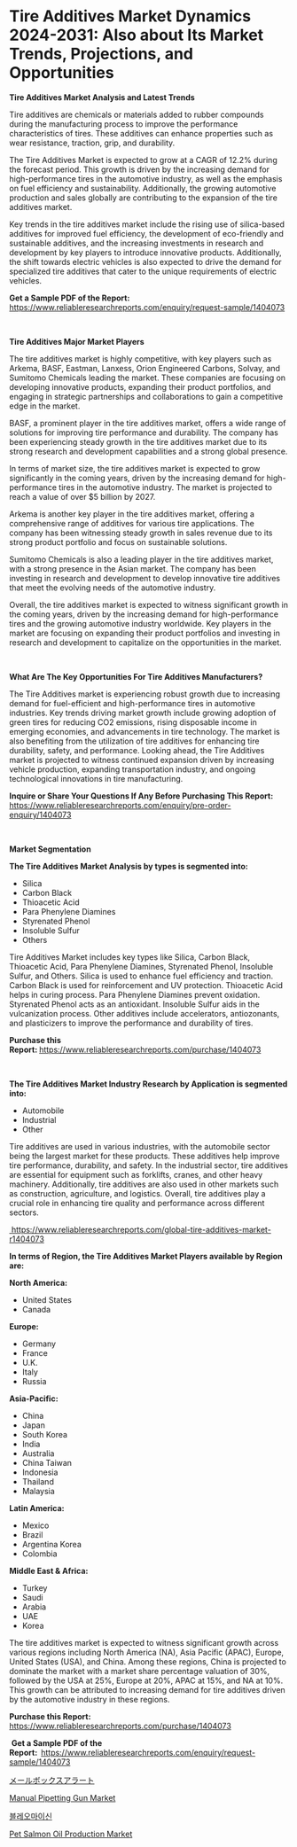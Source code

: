 <p><h1>Tire Additives Market Dynamics 2024-2031: Also about Its Market Trends, Projections, and Opportunities</h1></p><p><strong>Tire Additives Market Analysis and Latest Trends</strong></p>
<p><p>Tire additives are chemicals or materials added to rubber compounds during the manufacturing process to improve the performance characteristics of tires. These additives can enhance properties such as wear resistance, traction, grip, and durability.</p><p>The Tire Additives Market is expected to grow at a CAGR of 12.2% during the forecast period. This growth is driven by the increasing demand for high-performance tires in the automotive industry, as well as the emphasis on fuel efficiency and sustainability. Additionally, the growing automotive production and sales globally are contributing to the expansion of the tire additives market.</p><p>Key trends in the tire additives market include the rising use of silica-based additives for improved fuel efficiency, the development of eco-friendly and sustainable additives, and the increasing investments in research and development by key players to introduce innovative products. Additionally, the shift towards electric vehicles is also expected to drive the demand for specialized tire additives that cater to the unique requirements of electric vehicles.</p></p>
<p><strong>Get a Sample PDF of the Report:&nbsp;</strong> <a href="https://www.reliableresearchreports.com/enquiry/request-sample/1404073">https://www.reliableresearchreports.com/enquiry/request-sample/1404073</a></p>
<p>&nbsp;</p>
<p><strong>Tire Additives Major Market Players</strong></p>
<p><p>The tire additives market is highly competitive, with key players such as Arkema, BASF, Eastman, Lanxess, Orion Engineered Carbons, Solvay, and Sumitomo Chemicals leading the market. These companies are focusing on developing innovative products, expanding their product portfolios, and engaging in strategic partnerships and collaborations to gain a competitive edge in the market.</p><p>BASF, a prominent player in the tire additives market, offers a wide range of solutions for improving tire performance and durability. The company has been experiencing steady growth in the tire additives market due to its strong research and development capabilities and a strong global presence.</p><p>In terms of market size, the tire additives market is expected to grow significantly in the coming years, driven by the increasing demand for high-performance tires in the automotive industry. The market is projected to reach a value of over $5 billion by 2027.</p><p>Arkema is another key player in the tire additives market, offering a comprehensive range of additives for various tire applications. The company has been witnessing steady growth in sales revenue due to its strong product portfolio and focus on sustainable solutions.</p><p>Sumitomo Chemicals is also a leading player in the tire additives market, with a strong presence in the Asian market. The company has been investing in research and development to develop innovative tire additives that meet the evolving needs of the automotive industry.</p><p>Overall, the tire additives market is expected to witness significant growth in the coming years, driven by the increasing demand for high-performance tires and the growing automotive industry worldwide. Key players in the market are focusing on expanding their product portfolios and investing in research and development to capitalize on the opportunities in the market.</p></p>
<p>&nbsp;</p>
<p><strong>What Are The Key Opportunities For Tire Additives Manufacturers?</strong></p>
<p><p>The Tire Additives market is experiencing robust growth due to increasing demand for fuel-efficient and high-performance tires in automotive industries. Key trends driving market growth include growing adoption of green tires for reducing CO2 emissions, rising disposable income in emerging economies, and advancements in tire technology. The market is also benefiting from the utilization of tire additives for enhancing tire durability, safety, and performance. Looking ahead, the Tire Additives market is projected to witness continued expansion driven by increasing vehicle production, expanding transportation industry, and ongoing technological innovations in tire manufacturing.</p></p>
<p><strong>Inquire or Share Your Questions If Any Before Purchasing This Report:</strong> <a href="https://www.reliableresearchreports.com/enquiry/pre-order-enquiry/1404073">https://www.reliableresearchreports.com/enquiry/pre-order-enquiry/1404073</a></p>
<p>&nbsp;</p>
<p><strong>Market Segmentation</strong></p>
<p><strong>The Tire Additives Market Analysis by types is segmented into:</strong></p>
<p><ul><li>Silica</li><li>Carbon Black</li><li>Thioacetic Acid</li><li>Para Phenylene Diamines</li><li>Styrenated Phenol</li><li>Insoluble Sulfur</li><li>Others</li></ul></p>
<p><p>Tire Additives Market includes key types like Silica, Carbon Black, Thioacetic Acid, Para Phenylene Diamines, Styrenated Phenol, Insoluble Sulfur, and Others. Silica is used to enhance fuel efficiency and traction. Carbon Black is used for reinforcement and UV protection. Thioacetic Acid helps in curing process. Para Phenylene Diamines prevent oxidation. Styrenated Phenol acts as an antioxidant. Insoluble Sulfur aids in the vulcanization process. Other additives include accelerators, antiozonants, and plasticizers to improve the performance and durability of tires.</p></p>
<p><strong>Purchase this Report:&nbsp;</strong><a href="https://www.reliableresearchreports.com/purchase/1404073">https://www.reliableresearchreports.com/purchase/1404073</a></p>
<p>&nbsp;</p>
<p><strong>The Tire Additives Market Industry Research by Application is segmented into:</strong></p>
<p><ul><li>Automobile</li><li>Industrial</li><li>Other</li></ul></p>
<p><p>Tire additives are used in various industries, with the automobile sector being the largest market for these products. These additives help improve tire performance, durability, and safety. In the industrial sector, tire additives are essential for equipment such as forklifts, cranes, and other heavy machinery. Additionally, tire additives are also used in other markets such as construction, agriculture, and logistics. Overall, tire additives play a crucial role in enhancing tire quality and performance across different sectors.</p></p>
<p><a href="https://www.reliableresearchreports.com/global-tire-additives-market-r1404073">&nbsp;https://www.reliableresearchreports.com/global-tire-additives-market-r1404073</a></p>
<p><strong>In terms of Region, the Tire Additives Market Players available by Region are:</strong></p>
<p>
    <p> <strong> North America: </strong>
        <ul>
            <li>United States</li>
            <li>Canada</li>
        </ul>
        </p> 
    <p> <strong> Europe: </strong>
        <ul>
            <li>Germany</li>
            <li>France</li>
            <li>U.K.</li>
            <li>Italy</li>
            <li>Russia</li>
        </ul>
        </p> 
    <p> <strong> Asia-Pacific: </strong>
        <ul>
            <li>China</li>
            <li>Japan</li>
            <li>South Korea</li>
            <li>India</li>
            <li>Australia</li>
            <li>China Taiwan</li>
            <li>Indonesia</li>
            <li>Thailand</li>
            <li>Malaysia</li>
        </ul>
        </p> 
    <p> <strong> Latin America: </strong>
        <ul>
            <li>Mexico</li>
            <li>Brazil</li>
            <li>Argentina Korea</li>
            <li>Colombia</li>
        </ul>
        </p> 
    <p> <strong> Middle East & Africa: </strong>
        <ul>
            <li>Turkey</li>
            <li>Saudi</li>
            <li>Arabia</li>
            <li>UAE</li>
            <li>Korea</li>
        </ul>
    </p>
    </p>
<p><p>The tire additives market is expected to witness significant growth across various regions including North America (NA), Asia Pacific (APAC), Europe, United States (USA), and China. Among these regions, China is projected to dominate the market with a market share percentage valuation of 30%, followed by the USA at 25%, Europe at 20%, APAC at 15%, and NA at 10%. This growth can be attributed to increasing demand for tire additives driven by the automotive industry in these regions.</p></p>
<p><strong>Purchase this Report: </strong><a href="https://www.reliableresearchreports.com/purchase/1404073">https://www.reliableresearchreports.com/purchase/1404073</a></p>
<p>&nbsp;<strong>Get a Sample PDF of the Report:&nbsp;&nbsp;</strong><a href="https://www.reliableresearchreports.com/enquiry/request-sample/1404073">https://www.reliableresearchreports.com/enquiry/request-sample/1404073</a></p>
<p><strong></strong></p>
<p><p><a href="https://github.com/mohamedbakry57/Market-Research-Report-List-5/blob/main/5922581185757.md">メールボックスアラート</a></p><p><a href="https://github.com/mahnoor2003/Market-Research-Report-List-5/blob/main/manual-pipetting-gun-market.md">Manual Pipetting Gun Market</a></p><p><a href="https://github.com/laholand/Market-Research-Report-List-4/blob/main/87499671118.md">블레오마이신</a></p><p><a href="https://github.com/juancolorado15/Market-Research-Report-List-3/blob/main/pet-salmon-oil-production-market.md">Pet Salmon Oil Production Market</a></p></p>